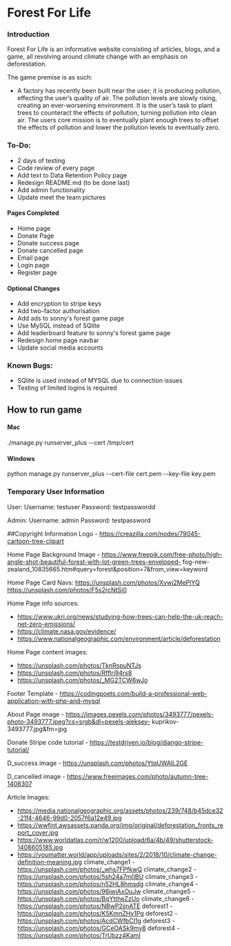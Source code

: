 # Forest For Life

### Introduction
Forest For Life is an informative website consisting of articles, blogs, and a game, all revolving around climate
change with an emphasis on deforestation.

The game premise is as such:

- A factory has recently been built near the user; it is producing pollution, effecting the user’s quality of air. 
The pollution levels are slowly rising, creating an ever-worsening environment. It is the user’s task to plant trees to
counteract the effects of pollution, turning pollution into clean air. The users core mission is to eventually plant 
enough trees to offset the effects of pollution and lower the pollution levels to eventually zero.

### To-Do:
- 2 days of testing
- Code review of every page
- Add text to Data Retention Policy page
- Redesign README.md (to be done last)
- Add admin functionality
- Update meet the team pictures 

#### Pages Completed
- Home page
- Donate Page
- Donate success page
- Donate cancelled page
- Email page
- Login page
- Register page

#### Optional Changes
- Add encryption to stripe keys
- Add two-factor authorisation
- Add ads to sonny's forest game page
- Use MySQL instead of SQlite
- Add leaderboard feature to sonny's forest game page
- Redesign home page navbar
- Update social media accounts

### Known Bugs:
- SQlite is used instead of MYSQL due to connection issues
- Testing of limited logins is required

## How to run game
#### Mac
./manage.py runserver_plus --cert /tmp/cert
#### Windows
python manage.py runserver_plus --cert-file cert.pem --key-file key.pem

### Temporary User Information
User:
Username: testuser
Password: testpasswordd

Admin:
Username: admin
Password: testpassword

##Copyright Information
Logo - https://creazilla.com/nodes/79045-cartoon-tree-clipart

Home Page Background Image - https://www.freepik.com/free-photo/high-angle-shot-beautiful-forest-with-lot-green-trees-enveloped-
fog-new-zealand_10835665.htm#query=forest&position=7&from_view=keyword

Home Page Card Navs:
https://unsplash.com/photos/Xywi2MePlYQ
https://unsplash.com/photos/F5s2rcNtSi0

Home Page info sources:
- https://www.ukri.org/news/studying-how-trees-can-help-the-uk-reach-net-zero-emissions/
- https://climate.nasa.gov/evidence/
- https://www.nationalgeographic.com/environment/article/deforestation

Home Page content images:
- https://unsplash.com/photos/TknRspuNTJs
- https://unsplash.com/photos/Rfflri94rs8
- https://unsplash.com/photos/_MG2TCW6wJo

Footer Template - https://codingpoets.com/build-a-professional-web-application-with-php-and-mysql

About Page image - https://images.pexels.com/photos/3493777/pexels-photo-3493777.jpeg?cs=srgb&dl=pexels-aleksey-
kuprikov-3493777.jpg&fm=jpg

Donate Stripe code tutorial - https://testdriven.io/blog/django-stripe-tutorial/

D_success image - https://unsplash.com/photos/YtqUWAlL2GE

D_cancelled image - https://www.freeimages.com/photo/autumn-tree-1408307

Article Images:
- https://media.nationalgeographic.org/assets/photos/239/748/b45dce32-21f4-4646-99d0-2057f6a12e49.jpg
- https://wwfint.awsassets.panda.org/img/original/deforestation_fronts_report_cover.jpg
- https://www.worldatlas.com/r/w1200/upload/6a/4b/49/shutterstock-1408605185.jpg
- https://youmatter.world/app/uploads/sites/2/2018/10/climate-change-definition-meaning.jpg
climate_change1 - https://unsplash.com/photos/_whs7FPfkwQ
climate_change2 - https://unsplash.com/photos/5sh24a7m0BU
climate_change3 - https://unsplash.com/photos/n52HL8hmsdg
climate_change4 - https://unsplash.com/photos/96iwiAxOuJw
climate_change5 - https://unsplash.com/photos/BqYttheZzUo
climate_change6 - https://unsplash.com/photos/NBwP2jjnATE
deforest1 - https://unsplash.com/photos/K5KmnZHv1Pg
deforest2 - https://unsplash.com/photos/AcdCWfbCI1g
deforest3 - https://unsplash.com/photos/GCeOASk9my8
deforest4 - https://unsplash.com/photos/TrUbzz4KamI
